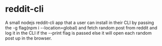 # reddit-cli
A small nodejs reddit-cli app that a user can install in their CLI by passing the -g flag(npm i --location=global) and fetch random post from reddit and log it in the CLI if the --print flag is passed else it will open each random post up in the browser.
